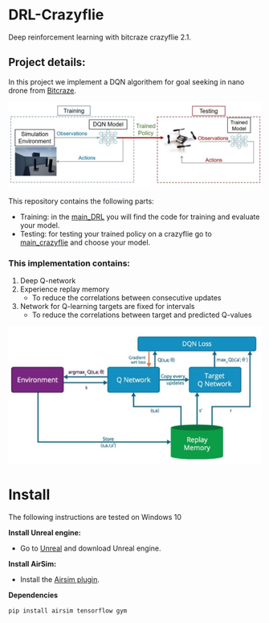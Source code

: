# DRL-Crazyflie
Deep reinforcement learning with bitcraze crazyflie 2.1.

## Project details:
In this project we implement a DQN algorithem for goal seeking in nano drone from [Bitcraze](https://www.bitcraze.io).

![DRL-Crazyflie](docs/methodology.jpeg)

This repository contains the following parts:
  - Training: in the [main_DRL](main_DRL.py) you will find the code for training and evaluate your model.
  - Testing: for testing your trained policy on a crazyflie go to [main_crazyflie](main_crazyflie.py) and choose your model.


### This implementation contains:

1. Deep Q-network
2. Experience replay memory
    - To reduce the correlations between consecutive updates
3. Network for Q-learning targets are fixed for intervals
    - To reduce the correlations between target and predicted Q-values
    
![DRL-Crazyflie](docs/DQN_flow_chart.jpeg)

# Install
 The following instructions are tested on Windows 10
 
 **Install Unreal engine:**
 - Go to [Unreal](https://www.unrealengine.com/en-US/get-now) and download Unreal engine.
    

**Install AirSim:**
- Install the [Airsim plugin](https://github.com/microsoft/AirSim).
    
**Dependencies**
```bash
pip install airsim tensorflow gym
```
